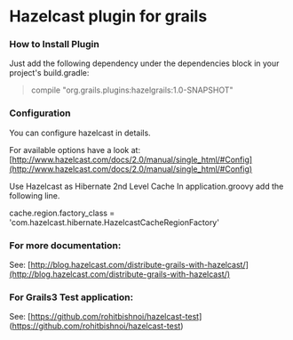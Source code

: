 # Hazelcast plugin for grails

### How to Install Plugin

Just add the following dependency under the dependencies block in your project's build.gradle:

> compile "org.grails.plugins:hazelgrails:1.0-SNAPSHOT"

### Configuration

You can configure hazelcast in details.

For available options have a look at:
[http://www.hazelcast.com/docs/2.0/manual/single_html/#Config](http://www.hazelcast.com/docs/2.0/manual/single_html/#Config)


Use Hazelcast as Hibernate 2nd Level Cache
In application.groovy add the following line.

cache.region.factory_class = 'com.hazelcast.hibernate.HazelcastCacheRegionFactory'

### For more documentation:
See:
[http://blog.hazelcast.com/distribute-grails-with-hazelcast/](http://blog.hazelcast.com/distribute-grails-with-hazelcast/)

### For Grails3 Test application:
See:
[https://github.com/rohitbishnoi/hazelcast-test] (https://github.com/rohitbishnoi/hazelcast-test)

